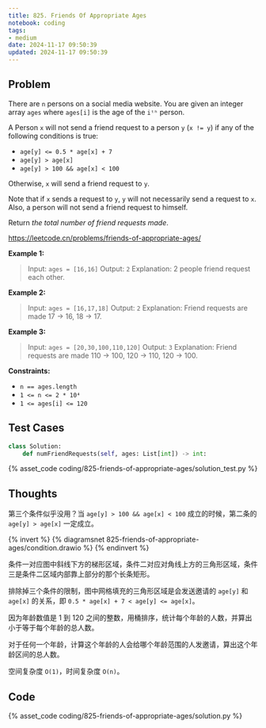 ```yaml
---
title: 825. Friends Of Appropriate Ages
notebook: coding
tags:
- medium
date: 2024-11-17 09:50:39
updated: 2024-11-17 09:50:39
---
```

## Problem

There are `n` persons on a social media website. You are given an integer array `ages` where `ages[i]` is the age of the `iᵗʰ` person.

A Person `x` will not send a friend request to a person `y` (`x != y`) if any of the following conditions is true:

- `age[y] <= 0.5 * age[x] + 7`
- `age[y] > age[x]`
- `age[y] > 100 && age[x] < 100`

Otherwise, `x` will send a friend request to `y`.

Note that if `x` sends a request to `y`, `y` will not necessarily send a request to `x`. Also, a person will not send a friend request to himself.

Return _the total number of friend requests made_.

<https://leetcode.cn/problems/friends-of-appropriate-ages/>

**Example 1:**

> Input: `ages = [16,16]`
> Output: `2`
> Explanation: 2 people friend request each other.

**Example 2:**

> Input: `ages = [16,17,18]`
> Output: `2`
> Explanation: Friend requests are made 17 -> 16, 18 -> 17.

**Example 3:**

> Input: `ages = [20,30,100,110,120]`
> Output: `3`
> Explanation: Friend requests are made 110 -> 100, 120 -> 110, 120 -> 100.

**Constraints:**

- `n == ages.length`
- `1 <= n <= 2 * 10⁴`
- `1 <= ages[i] <= 120`

## Test Cases

``` python
class Solution:
    def numFriendRequests(self, ages: List[int]) -> int:
```

{% asset_code coding/825-friends-of-appropriate-ages/solution_test.py %}

## Thoughts

第三个条件似乎没用？当 `age[y] > 100 && age[x] < 100` 成立的时候，第二条的 `age[y] > age[x]` 一定成立。

{% invert %}
{% diagramsnet 825-friends-of-appropriate-ages/condition.drawio %}
{% endinvert %}

条件一对应图中斜线下方的梯形区域，条件二对应对角线上方的三角形区域，条件三是条件二区域内部靠上部分的那个长条矩形。

排除掉三个条件的限制，图中网格填充的三角形区域是会发送邀请的 `age[y]` 和 `age[x]` 的关系，即 `0.5 * age[x] + 7 < age[y] <= age[x]`。

因为年龄数值是 1 到 120 之间的整数，用桶排序，统计每个年龄的人数，并算出小于等于每个年龄的总人数。

对于任何一个年龄，计算这个年龄的人会给哪个年龄范围的人发邀请，算出这个年龄区间的总人数。

空间复杂度 `O(1)`，时间复杂度 `O(n)`。

## Code

{% asset_code coding/825-friends-of-appropriate-ages/solution.py %}
